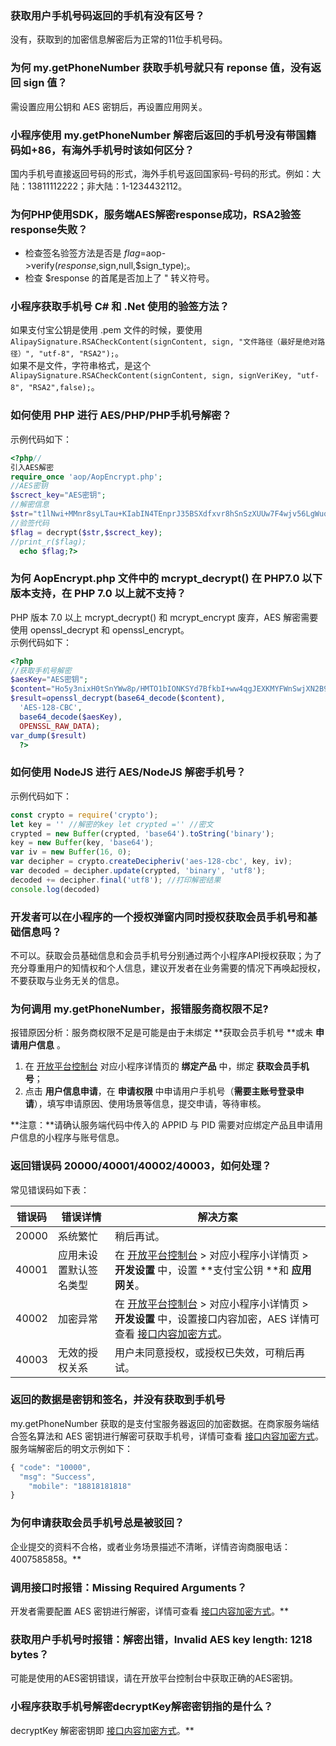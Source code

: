 
### 获取用户手机号码返回的手机有没有区号？
没有，获取到的加密信息解密后为正常的11位手机号码。

### 为何 my.getPhoneNumber 获取手机号就只有 reponse 值，没有返回 sign 值？
需设置应用公钥和 AES 密钥后，再设置应用网关。

### 小程序使用 my.getPhoneNumber 解密后返回的手机号没有带国籍码如+86，有海外手机号时该如何区分？
国内手机号直接返回号码的形式，海外手机号返回国家码-号码的形式。例如：大陆：13811112222；非大陆：1-1234432112。

### 为何PHP使用SDK，服务端AES解密response成功，RSA2验签response失败？

- 检查签名验签方法是否是 $flag = $aop->verify($response, $sign,null,$sign_type);。<br />
- 检查 $response 的首尾是否加上了 \" 转义符号。<br />

### 小程序获取手机号 C# 和 .Net 使用的验签方法？
如果支付宝公钥是使用 .pem 文件的时候，要使用 `AlipaySignature.RSACheckContent(signContent, sign, "文件路径（最好是绝对路径）", "utf-8", "RSA2");`。<br />如果不是文件，字符串格式，是这个 `AlipaySignature.RSACheckContent(signContent, sign, signVeriKey, "utf-8", "RSA2",false);`。

### 如何使用 PHP 进行 AES/PHP/PHP手机号解密？
示例代码如下：
```php
<?php//
引入AES解密
require_once 'aop/AopEncrypt.php';
//AES密钥
$screct_key="AES密钥";
//解密信息
$str="t1lNwi+MMnr8syLTau+KIabIN4TEnprJ35BSXdfxvr8hSnSzXUUw7F4wjv56LgWuqb3vta1xdgpaFL8jCNTy+w==";
//验签代码
$flag = decrypt($str,$screct_key);
//print_r($flag);  
  echo $flag;?>
```

### 为何 AopEncrypt.php 文件中的 mcrypt_decrypt() 在 PHP7.0 以下版本支持，在 PHP 7.0 以上就不支持？
PHP 版本 7.0 以上 mcrypt_decrypt() 和 mcrypt_encrypt 废弃，AES 解密需要使用 openssl_decrypt 和 openssl_encrypt。<br />示例代码如下：
```php
<?php
//获取手机号解密
$aesKey="AES密钥";
$content="Ho5y3nixH0tSnYWw8p/HMTO1bIONKSYd7BfkbI+ww4qgJEXKMYFWnSwjXN2B9YwvsKBYykK2gva2v1jfnQVSNQ==";
$result=openssl_decrypt(base64_decode($content), 
  'AES-128-CBC', 
  base64_decode($aesKey),
  OPENSSL_RAW_DATA);
var_dump($result)  
  ?>
```

### 如何使用 NodeJS 进行 AES/NodeJS 解密手机号？
示例代码如下：
```javascript
const crypto = require('crypto'); 
let key = '' //解密的key let crypted ='' //密文 
crypted = new Buffer(crypted, 'base64').toString('binary');
key = new Buffer(key, 'base64');
var iv = new Buffer(16, 0);
var decipher = crypto.createDecipheriv('aes-128-cbc', key, iv); 
var decoded = decipher.update(crypted, 'binary', 'utf8'); 
decoded += decipher.final('utf8'); //打印解密结果 
console.log(decoded)
```

### 开发者可以在小程序的一个授权弹窗内同时授权获取会员手机号和基础信息吗？
不可以。获取会员基础信息和会员手机号分别通过两个小程序API授权获取；为了充分尊重用户的知情权和个人信息，建议开发者在业务需要的情况下再唤起授权，不要获取与业务无关的信息。

### 为何调用 my.getPhoneNumber，报错服务商权限不足?
报错原因分析：服务商权限不足是可能是由于未绑定 **获取会员手机号 **或未 **申请用户信息** 。

1. 在 [开放平台控制台](https://openhome.alipay.com/mini/dev/list) 对应小程序详情页的 **绑定产品** 中，绑定 **获取会员手机号**；
2.  点击 **用户信息申请**，在 **申请权限** 中申请用户手机号（**需要主账号登录申请**），填写申请原因、使用场景等信息，提交申请，等待审核。

**注意：**请确认服务端代码中传入的 APPID 与 PID 需要对应绑定产品且申请用户信息的小程序与账号信息。

### 返回错误码 20000/40001/40002/40003，如何处理？
常见错误码如下表：

| **错误码** | **错误详情** | **解决方案** |
| --- | --- | --- |
| 20000 | 系统繁忙 | 稍后再试。 |
| 40001 | 应用未设置默认签名类型 | 在 [开放平台控制台](https://openhome.alipay.com/mini/dev/list) > 对应小程序小详情页 > **开发设置** 中，设置 **支付宝公钥 **和 **应用网关**。 |
| 40002 | 加密异常 | 在 [开放平台控制台](https://openhome.alipay.com/mini/dev/list) > 对应小程序小详情页 > **开发设置** 中，设置接口内容加密，AES 详情可查看 [接口内容加密方式](https://opendocs.alipay.com/common/02mse3)。 |
| 40003 | 无效的授权关系 | 用户未同意授权，或授权已失效，可稍后再试。 |


### 返回的数据是密钥和签名，并没有获取到手机号
my.getPhoneNumber 获取的是支付宝服务器返回的加密数据。在商家服务端结合签名算法和 AES 密钥进行解密可获取手机号，详情可查看 [接口内容加密方式](https://opendocs.alipay.com/common/02mse3)。<br />服务端解密后的明文示例如下：
```javascript
{ "code": "10000", 
  "msg": "Success", 
    "mobile": "18818181818"
}
```

### 为何申请获取会员手机号总是被驳回？
企业提交的资料不合格，或者业务场景描述不清晰，详情咨询商服电话：4007585858。**

### 调用接口时报错：Missing Required Arguments？
开发者需要配置 AES 密钥进行解密，详情可查看 [接口内容加密方式](https://opendocs.alipay.com/common/02mse3)。**

### 获取用户手机号时报错：解密出错，Invalid AES key length: 1218 bytes？
可能是使用的AES密钥错误，请在开放平台控制台中获取正确的AES密钥。

### 小程序获取手机号解密decryptKey解密密钥指的是什么？
decryptKey 解密密钥即 [接口内容加密方式](https://opendocs.alipay.com/common/02mse3)。**
